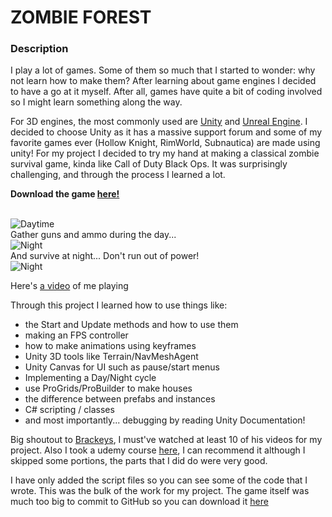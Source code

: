 # ZOMBIE FOREST 

### Description

I play a lot of games. Some of them so much that I started to wonder: why not learn how to make them? After learning about game engines I decided to have a go at it myself.
After all, games have quite a bit of coding involved so I might learn something along the way.

For 3D engines, the most commonly used are [Unity](https://unity.com/) and [Unreal Engine](https://www.unrealengine.com/en-US/). I decided to choose Unity as it has a massive support forum and some of my favorite games ever (Hollow Knight, RimWorld, Subnautica) are made using unity! 
For my project I decided to try my hand at making a classical zombie survival game, kinda like Call of Duty Black Ops.
It was surprisingly challenging, and through the process I learned a lot. 

**Download the game [here!](https://reigenatk21.itch.io/zombiez)**

<br>
<img alt="Daytime" src="https://user-images.githubusercontent.com/69275171/119083142-06e07000-b9c5-11eb-80e1-8687dc45f46b.png"/>
<br>
Gather guns and ammo during the day...
<br>
<img alt="Night" src="https://user-images.githubusercontent.com/69275171/119083632-ec5ac680-b9c5-11eb-9bdf-f2e77e627192.png"/>
<br>
  And survive at night... Don't run out of power!
<br>
<img alt="Night" src="https://user-images.githubusercontent.com/69275171/119083802-48bde600-b9c6-11eb-956e-3267039454cc.png"/>

Here's [a video](https://youtu.be/hNiEe156eHM) of me playing

Through this project I learned how to use things like:
- the Start and Update methods and how to use them
- making an FPS controller
- how to make animations using keyframes
- Unity 3D tools like Terrain/NavMeshAgent
- Unity Canvas for UI such as pause/start menus
- Implementing a Day/Night cycle
- use ProGrids/ProBuilder to make houses
- the difference between prefabs and instances
- C# scripting / classes
- and most importantly... debugging by reading Unity Documentation!


Big shoutout to [Brackeys](https://www.youtube.com/channel/UCYbK_tjZ2OrIZFBvU6CCMiA), I must've watched at least 10 of his videos for my project. 
Also I took a udemy course [here](https://www.udemy.com/course/unitycourse2/), I can recommend it although I skipped some portions, the parts that I did do were very good.

I have only added the script files so you can see some of the code that I wrote. This was the bulk of the work for my project. The game itself was much too big to commit to GitHub
so you can download it [here](https://reigenatk.itch.io/zombiez)




